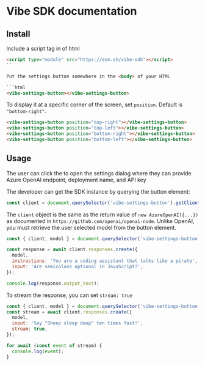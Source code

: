 # Vibe SDK documentation

## Install

Include a script tag in <head> of html

```html
<script type="module" src="https://esm.sh/vibe-sdk"></script>
``

Put the settings button somewhere in the <body> of your HTML

```html
<vibe-settings-button></vibe-settings-button>
```

To display it at a specific corner of the screen, set `position`. Default is `"bottom-right"`.

```html
<vibe-settings-button position="top-right"></vibe-settings-button>
<vibe-settings-button position="top-left"></vibe-settings-button>
<vibe-settings-button position="bottom-right"></vibe-settings-button>
<vibe-settings-button position="bottom-left"></vibe-settings-button>
```

## Usage

The user can click the <vibe-settings-button> to open the settings dialog where they can provide Azure OpenAI endpoint, deployment name, and API key

The developer can get the SDK instance by querying the button element:

```javascript
const client = document.querySelector('vibe-settings-button').getClient();
```

The `client` object is the same as the return value of `new AzureOpenAI({...})` as documented in `https://github.com/openai/openai-node`.
Unlike OpenAI, you must retrieve the user selected model from the button element.

```javascript
const { client, model } = document.querySelector('vibe-settings-button');

const response = await client.responses.create({
  model,
  instructions: 'You are a coding assistant that talks like a pirate',
  input: 'Are semicolons optional in JavaScript?',
});

console.log(response.output_text);
```

To stream the response, you can set `stream: true`
```javascript
const { client, model } = document.querySelector('vibe-settings-button');
const stream = await client.responses.create({
  model,
  input: 'Say "Sheep sleep deep" ten times fast!',
  stream: true,
});

for await (const event of stream) {
  console.log(event);
}
```
